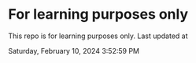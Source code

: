 # For learning purposes only
This repo is for learning purposes only.
Last updated at

Saturday, February 10, 2024 3:52:59 PM

